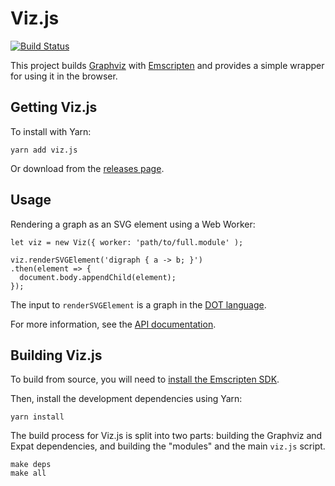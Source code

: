 # Viz.js

[![Build Status](https://travis-ci.org/mdaines/viz.js.svg?branch=master)](https://travis-ci.org/mdaines/viz.js)

This project builds [Graphviz](http://www.graphviz.org) with [Emscripten](http://kripken.github.io/emscripten-site/) and provides a simple wrapper for using it in the browser.

## Getting Viz.js

To install with Yarn:

    yarn add viz.js

Or download from the [releases page](https://github.com/mdaines/viz.js/releases).

## Usage

Rendering a graph as an SVG element using a Web Worker:

    let viz = new Viz({ worker: 'path/to/full.module' );
    
    viz.renderSVGElement('digraph { a -> b; }')
    .then(element => {
      document.body.appendChild(element);
    });

The input to `renderSVGElement` is a graph in the [DOT language](http://www.graphviz.org/content/dot-language).

For more information, see the [API documentation](https://github.com/mdaines/viz.js/wiki/API).

## Building Viz.js

To build from source, you will need to [install the Emscripten SDK](http://kripken.github.io/emscripten-site/docs/getting_started/index.html).

Then, install the development dependencies using Yarn:

    yarn install

The build process for Viz.js is split into two parts: building the Graphviz and Expat dependencies, and building the "modules" and the main `viz.js` script.

    make deps
    make all

